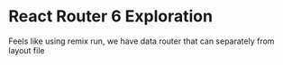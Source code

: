 # React Router 6 Exploration

Feels like using remix run, we have data router that can separately from layout file
